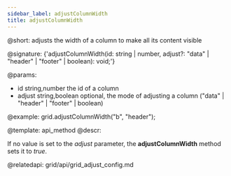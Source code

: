 ```yaml
---
sidebar_label: adjustColumnWidth
title: adjustColumnWidth
---          
```


@short: adjusts the width of a column to make all its content visible

@signature: {'adjustColumnWidth(id: string | number, adjust?: "data" | "header" | "footer" | boolean): void;'}

@params:
- id		string,number		the id of a column
- adjust	string,boolean		optional, the mode of adjusting a column ("data" | "header" | "footer" | boolean)

@example:
grid.adjustColumnWidth("b", "header");

@template: api_method
@descr:

If no value is set to the *adjust* parameter, the **adjustColumnWidth** method sets it to *true*.

@relatedapi: grid/api/grid_adjust_config.md
